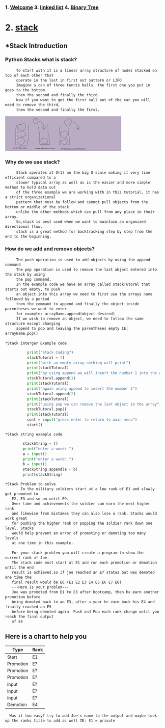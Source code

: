 <!---
moscarelloscott/moscarelloscott is a ✨ special ✨ repository because its `README.md` (this file) appears on your GitHub profile.
You can click the Preview link to take a look at your changes.
--->
 
### 1. [Welcome](https://github.com/moscarelloscott/moscarelloscott/blob/main/CSE212.md)  3. [linked list](https://github.com/moscarelloscott/moscarelloscott/blob/main/linkedlist.md) 4. [Binary Tree](https://github.com/moscarelloscott/moscarelloscott/blob/main/binarytree.md)
# 2. [stack](https://github.com/moscarelloscott/moscarelloscott/blob/main/stack.md)
 ## *Stack Introduction
### Python Stacks what is stack?
		 To start with it is a linear array structure of nodes stacked on top of each other that 
		 operate in the last in first out pattern or LIFO
		 Imagine a can of three tennis balls, the first one you put in goes to the bottom
		 then the second and finally the third.
		 Now if you want to get the first ball out of the can you will need to remove the third,
		 then the second and finally the first. 
 <img src="images/stackImg.png" width="75%" height="25%">
 
### Why do we use stack?
		 Stack operates at O(1) on the big O scale making it very time efficient compared to a 
		 slower typical array as well as is the easier and more simple method to hold data out 
		 of the three example we are working with in this tutorial, it has a strict organizational 
		 pattern that must be follow and cannot pull objects from the bottom or middle of the stack 
		 unlike the other methods which can pull from any place in their array.
		 So,stack is best used when we want to maintain an organized directional flow.
		 stack is a great method for backtracking step by step from the end to the beginning.
### How do we add and remove objects?
		 The push operation is used to add objects by using the append command
		 The pop operation is used to remove the last object entered into the stack by using
		 the pop command.
		 In the example code we have an array called stackTutoral that starts out empty, to push
		 an object into this array we need to first use the arrays name followed by a period 
		 then the command to append and finally the object inside parentheses we want to enter
		 for example: arrayName.append(object desired)
		 If we wish to remove an object, we need to follow the same structure except changing
		 append to pop and leaving the parentheses empty IE: arrayName.pop()

    *Stack interger Example code    
~~~Python
          print("Stack Coding")
          stackTutoral = []
          print("with an empty array nothing will print")
          print(stackTutoral)
          print("by using append we will insert the number 1 into the array")
          stackTutoral.append(1)
          print(stackTutoral)
          print("again using append to insert the number 2")
          stackTutoral.append(2)
          print(stackTutoral)
          print("using pop we can remove the last object in the array")
          stackTutoral.pop()
          print(stackTutoral)
          cont = input("press enter to return to main menu")
          start()        
~~~
    *Stack string example code
~~~Python
	    stackString = []
	    print("enter a word: ")
	    a = input()
	    print("enter a word: ")
	    b = input()
	    stackString.append(a + b)
	    print(stackString)
~~~    
    *Stack Problem to solve
           In the military soldiers start at a low rank of E1 and slowly get promoted to 
	   E2, E3 and so on until E9.
	   Over time and achievements the soldier can earn the next higher rank 
	   and likewise from mistakes they can also lose a rank. Stacks would work great
	   for pushing the higher rank or popping the soldier rank down one level. Stacks
	   would help prevent an error of promoting or demoting too many levels
	   at one time in this example.
	   
	   For your stack problem you will create a program to show the current rank of Joe.
	   The stack code must start at E1 and run each promotion or demotion until the end 
	   result is achieved.so if joe reached an E7 status but was demoted one time the
	   final result would be E6 (E1 E2 E3 E4 E5 E6 E7 E6)
	   ---Here is your problem---
	   Joe was promoted from E1 to E3 after bootcamp, then he earn another promotion before
	   being demoted back to an E3, after a year he earn back his E4 and finally reached an E5
	   before being demoted again. Push and Pop each rank change until you reach the final output
	   of E4 
	   
Here is a chart to help you
--------------------------
Type      | Rank     
--------- | -------- 
Start     | E1       
Promotion | E?      
Promotion | E?     
Promotion | E?       
input     | E?    
input     | E?    
input     | E?    
Demotion  | E4
		
	  Was it too easy? try to add Joe's name to the output and maybe look up the ranks title to add as well IE: E1 = private

    


